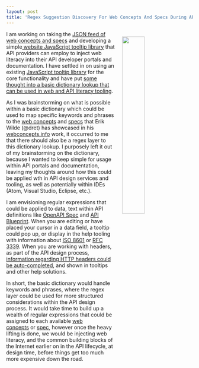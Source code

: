 ```yaml
---
layout: post
title: 'Regex Suggestion Discovery For Web Concepts And Specs During API Design Time'
---
```

<p><img style="padding: 15px;" src="https://s3.amazonaws.com/kinlane-productions/bw-icons/bw-regex.png" alt="" width="35%" align="right" /></p>
<p>I am working on taking the&nbsp;<a href="http://apievangelist.com/2016/09/06/a-json-feed-of-critical-web-concepts-to-integrate-into-api-design-service-and-tooling/">JSON feed of web concepts and specs</a>&nbsp;and developing a simple<a href="http://apievangelist.com/2016/09/07/a-web-concepts-and-specifications-javascript-library-for-api-providers/"> website JavaScript tooltip library</a>&nbsp;that API providers can employ to inject web literacy into their API developer portals and documentation. I have settled in on using an existing&nbsp;<a href="http://darsa.in/tooltip/">JavaScript tooltip library</a>&nbsp;for the core functionality and have put <a href="http://apievangelist.com/2016/09/08/a-dictionary-to-lookup-web-concepts-and-specs-for-the-javascript-tooltip/">some thought into a basic dictionary lookup that can be used in web and API literacy tooling</a>.</p>
<p>As I was brainstorming on what is possible within a basic dictionary which could be used to map specific keywords and phrases to the <a href="http://webconcepts.info/concepts/concepts.json">web concepts</a>&nbsp;and&nbsp;<a href="http://webconcepts.info/specs/specs.json">specs</a> that Erik Wilde (@dret) has showcased in his <a href="http://webconcepts.info">webconcepts.info</a> work, it occurred to me that there should also be a regex layer to this dictionary lookup. I purposely left it out of my brainstorming on the dictionary, because I wanted to keep simple for usage within API portals and documentation, leaving my thoughts around how this could be applied wth in API design services and tooling, as well as potentially within IDEs (Atom, Visual Studio, Eclipse, etc.).</p>
<p>I am envisioning regular expressions that could be applied to data, text within API definitions like <a href="https://github.com/OAI/OpenAPI-Specification">OpenAPI Spec</a> and <a href="http://apiblueprint.org">API Blueprint</a>. When you are editing or have placed your cursor in a data field, a tooltip could pop&nbsp;up, or display in the help tooling with information about&nbsp;<a href="http://www.iso.org/iso/home/standards/iso8601.htm">ISO 8601</a> or <a href="https://tools.ietf.org/html/rfc3339">RFC 3339</a>. When you are working with headers, as part of the API design process, <a href="http://webconcepts.info/concepts/http-headers">information regarding HTTP headers could be auto-completed</a>, and shown in tooltips and other help solutions.</p>
<p>In short, the basic dictionary would handle keywords and phrases, where the regex layer could be used for more structured considerations within the API design process. It would take time to build up a wealth of regular expressions that could be assigned to each available <a href="http://webconcepts.info/concepts/concepts.json">web concepts</a>&nbsp;or&nbsp;<a href="http://webconcepts.info/specs/specs.json">spec</a>, however once the heavy lifting is done, we would be injecting web literacy, and the common building blocks of the Internet earlier on in the API lifecycle, at design time, before things get too much more expensive down the road.</p>